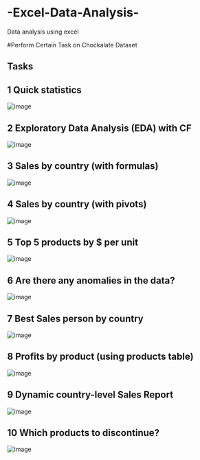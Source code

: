 # -Excel-Data-Analysis-
Data analysis using excel

#Perform Certain Task on Chockalate Dataset

## Tasks


## 1	Quick statistics

![image](https://user-images.githubusercontent.com/77206291/169559808-dde519cc-7c44-460e-92b3-774c8b230928.png)

## 2	Exploratory Data Analysis (EDA) with CF

![image](https://user-images.githubusercontent.com/77206291/169559872-fe39c650-5b00-48e2-98ea-917ec0f609d6.png)

## 3	Sales by country (with formulas)

![image](https://user-images.githubusercontent.com/77206291/169559963-8f724aa7-23f8-43d0-acb0-cf9047d8565d.png)

## 4	Sales by country (with pivots)

![image](https://user-images.githubusercontent.com/77206291/169560174-64982632-d579-402e-b2f8-0997ce6b9a9a.png)

## 5	Top 5 products by $ per unit

![image](https://user-images.githubusercontent.com/77206291/169560196-bcde4744-2ee3-4a4c-9d85-5a838f54591c.png)

## 6	Are there any anomalies in the data?

![image](https://user-images.githubusercontent.com/77206291/169560250-5528b22a-7d66-41a5-8a31-2ea81986716a.png)

## 7	Best Sales person by country

![image](https://user-images.githubusercontent.com/77206291/169560287-f3159c49-37a0-415f-94ba-87ce22d0df15.png)

## 8	Profits by product (using products table)

![image](https://user-images.githubusercontent.com/77206291/169560314-8abec35f-012e-4e27-a961-11d7eaee9bee.png)

## 9	Dynamic country-level Sales Report

![image](https://user-images.githubusercontent.com/77206291/169560349-1062a013-aa49-4cb0-bcda-ffc8986055d9.png)

## 10	Which products to discontinue?

![image](https://user-images.githubusercontent.com/77206291/169560372-7f1e3ee6-258d-4681-9752-578923f24bcc.png)

